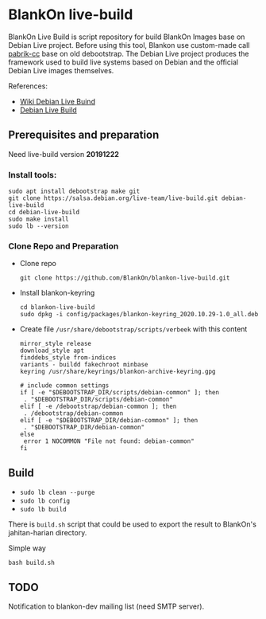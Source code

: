 # BlankOn live-build

BlankOn Live Build is script repository for build BlankOn Images base on Debian Live project. Before using this tool, Blankon use custom-made call [pabrik-cc](https://github.com/BlankOn/pabrik-cc) base on old debootstrap.
The Debian Live project produces the framework used to build live systems based on Debian and the official Debian Live images themselves.

References:
* [Wiki Debian Live Buind](https://wiki.debian.org/DebianLive)
* [Debian Live Build](https://www.debian.org/devel/debian-live/)

## Prerequisites and preparation

Need live-build version **20191222**

### Install tools:
```
sudo apt install debootstrap make git
git clone https://salsa.debian.org/live-team/live-build.git debian-live-build
cd debian-live-build
sudo make install
sudo lb --version
```

### Clone Repo and Preparation

- Clone repo
  ```
  git clone https://github.com/BlankOn/blankon-live-build.git
  ```
- Install blankon-keyring
  ```
  cd blankon-live-build
  sudo dpkg -i config/packages/blankon-keyring_2020.10.29-1.0_all.deb
  ```
- Create file `/usr/share/debootstrap/scripts/verbeek` with this content
  ```
  mirror_style release
  download_style apt
  finddebs_style from-indices
  variants - buildd fakechroot minbase
  keyring /usr/share/keyrings/blankon-archive-keyring.gpg

  # include common settings
  if [ -e "$DEBOOTSTRAP_DIR/scripts/debian-common" ]; then
   . "$DEBOOTSTRAP_DIR/scripts/debian-common"
  elif [ -e /debootstrap/debian-common ]; then
   . /debootstrap/debian-common
  elif [ -e "$DEBOOTSTRAP_DIR/debian-common" ]; then
   . "$DEBOOTSTRAP_DIR/debian-common"
  else
   error 1 NOCOMMON "File not found: debian-common"
  fi
  ```

## Build

- `sudo lb clean --purge`
- `sudo lb config`
- `sudo lb build`

There is `build.sh` script that could be used to export the result to BlankOn's jahitan-harian directory.

Simple way
```
bash build.sh
```

## TODO

Notification to blankon-dev mailing list (need SMTP server).
